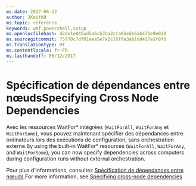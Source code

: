 ```yaml
---
ms.date: 2017-06-12
author: JKeithB
ms.topic: reference
keywords: wmf,powershell,setup
ms.openlocfilehash: d2de1e045ad5a6cb3ba2cfa9bedb6ab471e9e028
ms.sourcegitcommit: 75f70c7df01eea5e7a2c16f9a3ab1dd437a1f8fd
ms.translationtype: HT
ms.contentlocale: fr-FR
ms.lasthandoff: 06/12/2017
---
```

# <a name="specifying-cross-node-dependencies"></a><span data-ttu-id="77e80-102">Spécification de dépendances entre nœuds</span><span class="sxs-lookup"><span data-stu-id="77e80-102">Specifying Cross Node Dependencies</span></span>

<span data-ttu-id="77e80-103">Avec les ressources WaitFor\* intégrées (`WaitForAll`, `WaitForAny` et `WaitForSome`), vous pouvez maintenant spécifier des dépendances entre ordinateurs lors des exécutions de configuration, sans orchestration externe.</span><span class="sxs-lookup"><span data-stu-id="77e80-103">By using the built-in WaitFor\* resources (`WaitForAll`, `WaitForAny`, and `WaitForSome`), you can now specify dependencies across computers during configuration runs without external orchestration.</span></span> 

<span data-ttu-id="77e80-104">Pour plus d’informations, consultez [Spécification de dépendances entre nœuds](https://msdn.microsoft.com/powershell/dsc/crossnodedependencies).</span><span class="sxs-lookup"><span data-stu-id="77e80-104">For more information, see [Specifying cross-node dependencies](https://msdn.microsoft.com/powershell/dsc/crossnodedependencies)</span></span>

